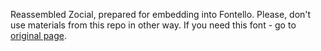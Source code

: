 Reassembled Zocial, prepared for embedding into Fontello.
Please, don't use materials from this repo in other way. If you need this
font - go to [original page](https://github.com/samcollins/css-social-buttons).

